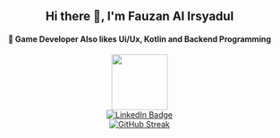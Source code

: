 <div align="center">
  <h2>Hi there 👋, I'm Fauzan Al Irsyadul</h2>
  <h4>🌱 Game Developer Also likes Ui/Ux, Kotlin and Backend Programming</h4>
</div>
<div id="header" align="center">
  <img src="https://media.giphy.com/media/EmXcVvHAgLTWyOSItd/giphy.gif" width="100"/>
  <div id="badges">
  <a href=https://www.linkedin.com/in/fauzanirsyad/">
    <img src="https://img.shields.io/badge/LinkedIn-blue?style=for-the-badge&logo=linkedin&logoColor=white" alt="LinkedIn Badge"/>
  </a>
</div>
</div>
<div align="center"><a href="https://git.io/streak-stats"><img src="https://github-readme-streak-stats.herokuapp.com?user=fauzannet&theme=material&mode=weekly" alt="GitHub Streak" /></a></div>
<!--
**fauzannet/fauzannet** is a ✨ _special_ ✨ repository because its `README.md` (this file) appears on your GitHub profile.

### 

Here are some ideas to get you started:

- 🔭 I’m currently working on ...
- 🌱 I’m currently learning ...
- 👯 I’m looking to collaborate on ...
- 🤔 I’m looking for help with ...
- 💬 Ask me about ...
- 📫 How to reach me: ...
- 😄 Pronouns: ...
- ⚡ Fun fact: ...
-->
